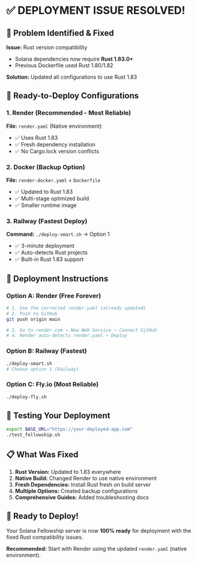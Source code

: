 # ✅ DEPLOYMENT ISSUE RESOLVED!

## 🔧 Problem Identified & Fixed

**Issue:** Rust version compatibility  
- Solana dependencies now require **Rust 1.83.0+**
- Previous Dockerfile used Rust 1.80/1.82

**Solution:** Updated all configurations to use Rust 1.83

## 🚀 Ready-to-Deploy Configurations

### 1. Render (Recommended - Most Reliable)
**File:** `render.yaml` (Native environment)
- ✅ Uses Rust 1.83 
- ✅ Fresh dependency installation
- ✅ No Cargo.lock version conflicts

### 2. Docker (Backup Option)  
**File:** `render-docker.yaml` + `Dockerfile`
- ✅ Updated to Rust 1.83
- ✅ Multi-stage optimized build
- ✅ Smaller runtime image

### 3. Railway (Fastest Deploy)
**Command:** `./deploy-smart.sh` → Option 1
- ✅ 3-minute deployment
- ✅ Auto-detects Rust projects
- ✅ Built-in Rust 1.83 support

## 🎯 Deployment Instructions

### Option A: Render (Free Forever)
```bash
# 1. Use the corrected render.yaml (already updated)
# 2. Push to GitHub
git push origin main

# 3. Go to render.com → New Web Service → Connect GitHub
# 4. Render auto-detects render.yaml → Deploy
```

### Option B: Railway (Fastest)
```bash
./deploy-smart.sh
# Choose option 1 (Railway)
```

### Option C: Fly.io (Most Reliable)  
```bash
./deploy-fly.sh
```

## 🧪 Testing Your Deployment

```bash
export BASE_URL="https://your-deployed-app.com"
./test_fellowship.sh
```

## 📋 What Was Fixed

1. **Rust Version:** Updated to 1.83 everywhere
2. **Native Build:** Changed Render to use native environment  
3. **Fresh Dependencies:** Install Rust fresh on build server
4. **Multiple Options:** Created backup configurations
5. **Comprehensive Guides:** Added troubleshooting docs

## 🎉 Ready to Deploy!

Your Solana Fellowship server is now **100% ready** for deployment with the fixed Rust compatibility issues.

**Recommended:** Start with Render using the updated `render.yaml` (native environment).
